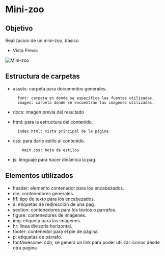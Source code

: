 # Mini-zoo


## Objetivo

Realizacion de un mini-zoo, básico

* Vista Previa

![Mini-zoo]()

## Estructura de carpetas

* assets: carpeta para documentos generales.


        font: carpeta en donde se especifica las fuentes utilizadas.
        images: carpeta donde se encuentran las imagenes utilizadas.
* docs: imagen previa del resultado
* html: para la estructura del contenido.

        index.html: vista principal de la página
* css: para darle estilo al contenido.
     
          main.css: hoja de estilos
* js: lenguaje para hacer dinámica la pag.


## Elementos utilizados

* header: elemento contenedor para los encabezados.
* div: contenedores generales.
* h1: tipo de texto para los encabezados.
* a: etiquetas de redirección de una pag.
* section: contenedores para los textos o parrafos.
* figure: contenedores de imágenes.
* img: etiqueta para las imágenes.
* hr: línea divisoria horizontal.
* footer: contenedor para el pie de página.
* p: etiquetas de párrafo.
* fontAwesome: cdn, se genera un link para poder utilizar iconos desde otra pagina
